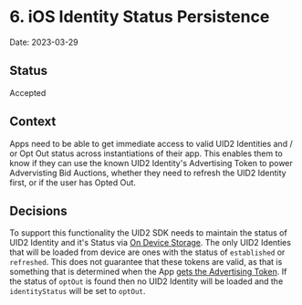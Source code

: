 # 6. iOS Identity Status Persistence

Date: 2023-03-29

## Status

Accepted

## Context

Apps need to be able to get immediate access to valid UID2 Identities and / or Opt Out status across instantiations of their app.  This enables them to know if they can use the known UID2 Identity's Advertising Token to power Advervisting Bid Auctions, whether they need to refresh the UID2 Identity first, or if the user has Opted Out.

## Decisions

To support this functionality the UID2 SDK needs to maintain the status of UID2 Identity and it's Status via [On Device Storage](https://github.com/IABTechLab/uid2-ios-sdk/blob/main/docs/adr/0003-ios-on-device-storage.md).  The only UID2 Identies that will be loaded from device are ones with the status of `established` or `refreshed`.  This does not guarantee that these tokens are valid, as that is something that is determined when the App [gets the Advertising Token](https://github.com/IABTechLab/uid2-ios-sdk/blob/main/docs/adr/0005-ios-get-advertising-token.md).  If the status of `optOut` is found then no UID2 Identity will be loaded and the `identityStatus` will be set to `optOut`.

